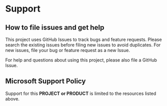 # Support

## How to file issues and get help

This project uses GitHub Issues to track bugs and feature requests. Please search the existing
issues before filing new issues to avoid duplicates.  For new issues, file your bug or
feature request as a new Issue.

For help and questions about using this project, please also file a GitHub Issue.

## Microsoft Support Policy

Support for this **PROJECT or PRODUCT** is limited to the resources listed above.
